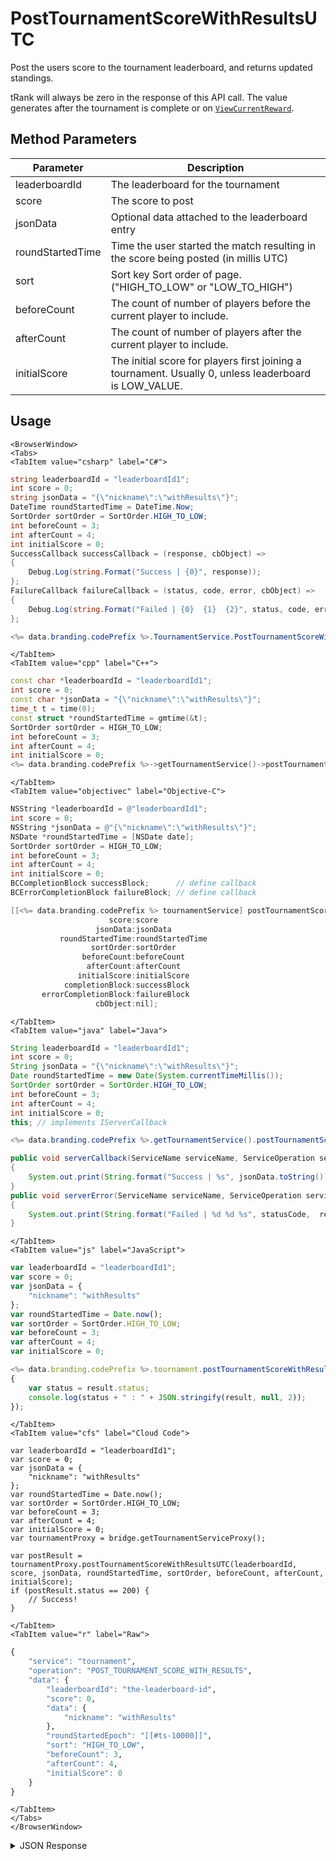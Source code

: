 # PostTournamentScoreWithResultsUTC

Post the users score to the tournament leaderboard, and returns updated standings.

tRank will always be zero in the response of this API call. The value generates after the tournament is complete or on <code>[ViewCurrentReward](/api/capi/tournament/viewcurrentreward)</code>.

<PartialServop service_name="tournament" operation_name="POST_TOURNAMENT_SCORE_WITH_RESULTS" />

## Method Parameters
Parameter | Description
--------- | -----------
leaderboardId | The leaderboard for the tournament
score | The score to post
jsonData | Optional data attached to the leaderboard entry
roundStartedTime | Time the user started the match resulting in the score being posted (in millis UTC)
sort | Sort key Sort order of page.  ("HIGH_TO_LOW" or "LOW_TO_HIGH")
beforeCount | The count of number of players before the current player to include.
afterCount | The count of number of players after the current player to include.
initialScore | The initial score for players first joining a tournament. Usually 0, unless leaderboard is LOW_VALUE.

## Usage

```mdx-code-block
<BrowserWindow>
<Tabs>
<TabItem value="csharp" label="C#">
```

```csharp
string leaderboardId = "leaderboardId1";
int score = 0;
string jsonData = "{\"nickname\":\"withResults\"}";
DateTime roundStartedTime = DateTime.Now;
SortOrder sortOrder = SortOrder.HIGH_TO_LOW;
int beforeCount = 3;
int afterCount = 4;
int initialScore = 0;
SuccessCallback successCallback = (response, cbObject) =>
{
    Debug.Log(string.Format("Success | {0}", response));
};
FailureCallback failureCallback = (status, code, error, cbObject) =>
{
    Debug.Log(string.Format("Failed | {0}  {1}  {2}", status, code, error));
};

<%= data.branding.codePrefix %>.TournamentService.PostTournamentScoreWithResultsUTC(leaderboardId, score, jsonData, roundStartedTime, sortOrder, beforeCount, afterCount, initialScore, successCallback, failureCallback);
```

```mdx-code-block
</TabItem>
<TabItem value="cpp" label="C++">
```

```cpp
const char *leaderboardId = "leaderboardId1";
int score = 0;
const char *jsonData = "{\"nickname\":\"withResults\"}";
time_t t = time(0);
const struct *roundStartedTime = gmtime(&t);
SortOrder sortOrder = HIGH_TO_LOW;
int beforeCount = 3;
int afterCount = 4;
int initialScore = 0;
<%= data.branding.codePrefix %>->getTournamentService()->postTournamentScoreWithResultsUTC(leaderboardId, score, jsonData, roundStartedTime, sortOrder, beforeCount, afterCount, initialScore, this);
```

```mdx-code-block
</TabItem>
<TabItem value="objectivec" label="Objective-C">
```

```objectivec
NSString *leaderboardId = @"leaderboardId1";
int score = 0;
NSString *jsonData = @"{\"nickname\":\"withResults\"}";
NSDate *roundStartedTime = [NSDate date];
SortOrder sortOrder = HIGH_TO_LOW;
int beforeCount = 3;
int afterCount = 4;
int initialScore = 0;
BCCompletionBlock successBlock;      // define callback
BCErrorCompletionBlock failureBlock; // define callback

[[<%= data.branding.codePrefix %> tournamentService] postTournamentScoreWithResultsUTC:leaderboardId
                      score:score
                   jsonData:jsonData
           roundStartedTime:roundStartedTime
                  sortOrder:sortOrder
                beforeCount:beforeCount
                 afterCount:afterCount
               initialScore:initialScore
            completionBlock:successBlock
       errorCompletionBlock:failureBlock
                   cbObject:nil];
```

```mdx-code-block
</TabItem>
<TabItem value="java" label="Java">
```

```java
String leaderboardId = "leaderboardId1";
int score = 0;
String jsonData = "{\"nickname\":\"withResults\"}";
Date roundStartedTime = new Date(System.currentTimeMillis());
SortOrder sortOrder = SortOrder.HIGH_TO_LOW;
int beforeCount = 3;
int afterCount = 4;
int initialScore = 0;
this; // implements IServerCallback

<%= data.branding.codePrefix %>.getTournamentService().postTournamentScoreWithResults(leaderboardId, score, jsonData, roundStartedTime, sortOrder, beforeCount, afterCount, initialScore, this);

public void serverCallback(ServiceName serviceName, ServiceOperation serviceOperation, JSONObject jsonData)
{
    System.out.print(String.format("Success | %s", jsonData.toString()));
}
public void serverError(ServiceName serviceName, ServiceOperation serviceOperation, int statusCode, int reasonCode, String jsonError)
{
    System.out.print(String.format("Failed | %d %d %s", statusCode,  reasonCode, jsonError.toString()));
}
```

```mdx-code-block
</TabItem>
<TabItem value="js" label="JavaScript">
```

```javascript
var leaderboardId = "leaderboardId1";
var score = 0;
var jsonData = {
    "nickname": "withResults"
};
var roundStartedTime = Date.now();
var sortOrder = SortOrder.HIGH_TO_LOW;
var beforeCount = 3;
var afterCount = 4;
var initialScore = 0;

<%= data.branding.codePrefix %>.tournament.postTournamentScoreWithResultsUTC(leaderboardId, score, jsonData, roundStartedTime, sortOrder, beforeCount, afterCount, initialScore, result =>
{
	var status = result.status;
	console.log(status + " : " + JSON.stringify(result, null, 2));
});
```

```mdx-code-block
</TabItem>
<TabItem value="cfs" label="Cloud Code">
```

```cfscript
var leaderboardId = "leaderboardId1";
var score = 0;
var jsonData = {
    "nickname": "withResults"
};
var roundStartedTime = Date.now();
var sortOrder = SortOrder.HIGH_TO_LOW;
var beforeCount = 3;
var afterCount = 4;
var initialScore = 0;
var tournamentProxy = bridge.getTournamentServiceProxy();

var postResult = tournamentProxy.postTournamentScoreWithResultsUTC(leaderboardId, score, jsonData, roundStartedTime, sortOrder, beforeCount, afterCount, initialScore);
if (postResult.status == 200) {
    // Success!
}
```

```mdx-code-block
</TabItem>
<TabItem value="r" label="Raw">
```

```r
{
	"service": "tournament",
	"operation": "POST_TOURNAMENT_SCORE_WITH_RESULTS",
	"data": {
		"leaderboardId": "the-leaderboard-id",
		"score": 0,
		"data": {
			"nickname": "withResults"
		},
		"roundStartedEpoch": "[[#ts-10000]]",
		"sort": "HIGH_TO_LOW",
		"beforeCount": 3,
		"afterCount": 4,
		"initialScore": 0
	}
}
```

```mdx-code-block
</TabItem>
</Tabs>
</BrowserWindow>
```

<details>
<summary>JSON Response</summary>

```json
{
	"status": 200,
	"data": {
		"postScore": {
			"createdAt": 1484937347793,
			"data": null,
			"leaderboardId": "testTournamentLeaderboard",
			"playerId": "d271327b-0c33-45cf-8f5f-a62904aae5fb",
			"previousLeaderboard": {
				"createdAt": 1484937347793,
				"data": null,
				"index": 0,
				"name": "UserA_CPP_23167710",
				"pictureUrl": "https://some.domain.com/mypicture.jpg",
				"playerId": "d271327b-0c33-45cf-8f5f-a62904aae5fb",
				"rank": 1,
				"score": 100,
				"summaryFriendData": {
					"field": "value"
				},
				"tCode": "testTournament",
				"tNotifiedAt": 0,
				"tRank": 0,
				"updatedAt": 1484937347793
			},
			"previousScore": 100,
			"score": 100,
			"tClaimedAt": 0,
			"tCode": "testTournament",
			"tNotifiedAt": 0,
			"tRank": 0,
			"updatedAt": 1484937348565,
			"versionId": 18
		},
		"scores": [{
			"createdAt": 1484937347793,
			"data": null,
			"index": 0,
			"name": "UserA_CPP_23167710",
			"pictureUrl": "https://some.domain.com/mypicture.jpg",
			"playerId": "d271327b-0c33-45cf-8f5f-a62904aae5fb",
			"rank": 1,
			"score": 100,
			"summaryFriendData": {
				"field": "value"
			},
			"tCode": "testTournament",
			"tNotifiedAt": 0,
			"tRank": 0,
			"updatedAt": 1484937348565
		}]
	}
}
```
</details>

